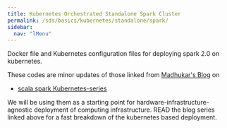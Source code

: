 ```yaml
---
title: Kubernetes Orchestrated Standalone Spark Cluster
permalink: /sds/basics/kubernetes/standalone/spark/
sidebar:
  nav: "lMenu"
---
```


Docker file and Kubernetes configuration files for deploying spark 2.0 on kubernetes.

These codes are minor updates of those linked from [Madhukar's Blog](http://blog.madhukaraphatak.com) on 

* [scala spark Kubernetes-series](http://blog.madhukaraphatak.com/categories/kubernetes-series) 

We will be using them as a starting point for hardware-infrastructure-agnostic deployment of computing infrastructure. READ the blog series linked above for a fast breakdown of the kubernetes based deployment.
